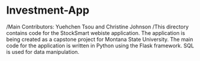 # Investment-App
/Main Contributors: Yuehchen Tsou and Christine Johnson
/This directory contains code for the StockSmart webiste application. The application is being created as a capstone project for Montana State University. The main code for the application is written in Python using the Flask framework. SQL is used for data manipulation. 
